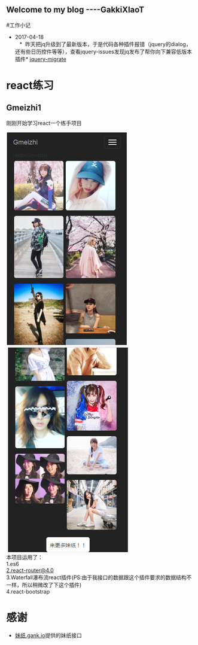 ## Welcome to my blog  ----GakkiXIaoT
#工作小记
* 2017-04-18</br>
    *  昨天把jq升级到了最新版本，于是代码各种插件报错（jquery的dialog，还有些日历控件等等），查看jquery-issues发现jq发布了帮你向下兼容低版本插件* [jquery-migrate](https://github.com/jquery/jquery/issues/3157) 

# react练习
## Gmeizhi1
刚刚开始学习react一个练手项目<br/>

![meizhi](11.png)
![meizhi](22.png)<br/>
本项目运用了：<br/>
1.es6<br/>
2.react-router@4.0<br/>
3.Waterfall瀑布流react插件(PS:由于我接口的数据跟这个插件要求的数据结构不一样，所以稍微改了下这个插件)<br/>
4.react-bootstrap<br/>

# 感谢
* [妹纸.gank.io](https://github.com/drakeet/Meizhi)提供的妹纸接口
